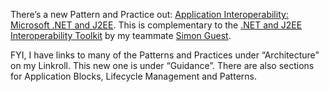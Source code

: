 There’s a new Pattern and Practice out: [Application Interoperability:
Microsoft .NET and
J2EE](http://msdn.microsoft.com/library/en-us/dnpag/html/jdni.asp). This
is complementary to the [.NET and J2EE Interoperability
Toolkit](http://www.microsoft.com/MSPress/books/6711.asp) by my teammate
[Simon Guest](http://www.simonguest.com).

FYI, I have links to many of the Patterns and Practices under
“Architecture” on my Linkroll. This new one is under “Guidance”. There
are also sections for Application Blocks, Lifecycle Management and
Patterns.
